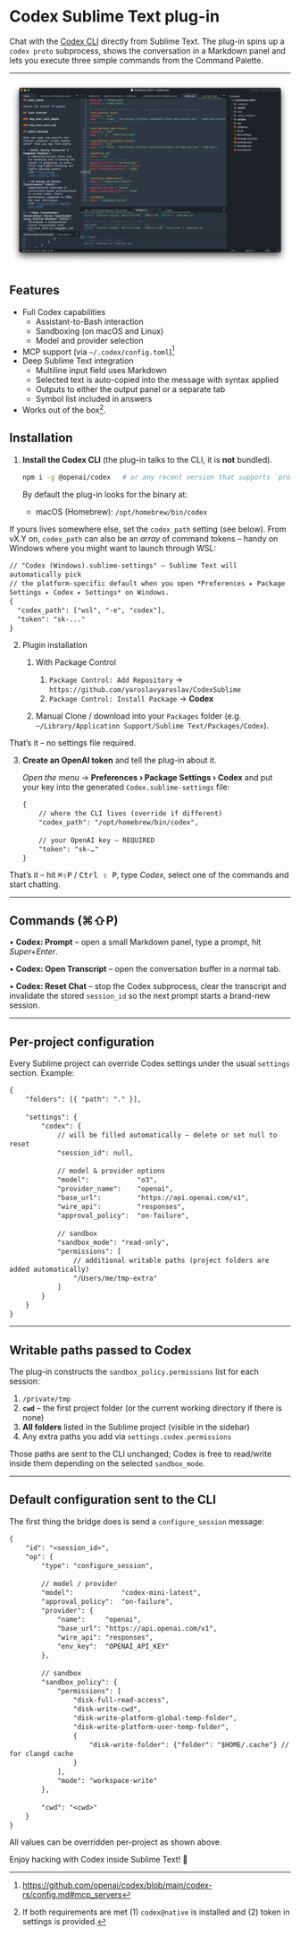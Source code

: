 # Codex Sublime Text plug-in

Chat with the [Codex CLI](https://github.com/openai/codex) directly from Sublime Text.
The plug-in spins up a `codex proto` subprocess, shows the conversation in a
Markdown panel and lets you execute three simple commands from the Command
Palette.

---

![](static/codex_title.png)

## Features

- Full Codex capabilities
    - Assistant-to-Bash interaction
    - Sandboxing (on macOS and Linux)
    - Model and provider selection
- MCP support (via `~/.codex/config.toml`)[^1]
- Deep Sublime Text integration
    - Multiline input field uses Markdown
    - Selected text is auto-copied into the message with syntax applied
    - Outputs to either the output panel or a separate tab
    - Symbol list included in answers
- Works out of the box[^2].

## Installation

1. **Install the Codex CLI** (the plug-in talks to the CLI, it is **not** bundled).

   ```bash
   npm i -g @openai/codex   # or any recent version that supports `proto`
   ```

   By default the plug-in looks for the binary at:

   * macOS (Homebrew): `/opt/homebrew/bin/codex`

If yours lives somewhere else, set the `codex_path` setting (see below).  From
vX.Y on, `codex_path` can also be an *array* of command tokens – handy on
Windows where you might want to launch through WSL:

```jsonc
// "Codex (Windows).sublime-settings" – Sublime Text will automatically pick
// the platform-specific default when you open *Preferences ▸ Package Settings ▸ Codex ▸ Settings* on Windows.
{
  "codex_path": ["wsl", "-e", "codex"],
  "token": "sk-..."
}
```

2. Plugin installation
    1. With Package Control
        1. `Package Control: Add Repository` → `https://github.com/yaroslavyaroslav/CodexSublime`  
        2. `Package Control: Install Package` → **Codex**

    2. Manual
        Clone / download into your `Packages` folder (e.g. `~/Library/Application Support/Sublime Text/Packages/Codex`).

That’s it – no settings file required.

3. **Create an OpenAI token** and tell the plug-in about it.

   *Open the menu* → **Preferences › Package Settings › Codex** and put your
   key into the generated `Codex.sublime-settings` file:

   ```jsonc
   {
       // where the CLI lives (override if different)
       "codex_path": "/opt/homebrew/bin/codex",

       // your OpenAI key – REQUIRED
       "token": "sk-…"
   }
   ```

That’s it – hit <kbd>⌘⇧P</kbd> / <kbd>Ctrl ⇧ P</kbd>, type *Codex*, select one of
the commands and start chatting.

---

## Commands (⌘⇧P)

• **Codex: Prompt** – open a small Markdown panel, type a prompt, hit *Super+Enter*.

• **Codex: Open Transcript** – open the conversation buffer in a normal tab.

• **Codex: Reset Chat** – stop the Codex subprocess, clear the transcript and
  invalidate the stored `session_id` so the next prompt starts a brand-new
  session.

---

## Per-project configuration

Every Sublime project can override Codex settings under the usual `settings`
section.  Example:

```jsonc
{
    "folders": [{ "path": "." }],

    "settings": {
        "codex": {
            // will be filled automatically – delete or set null to reset
            "session_id": null,

            // model & provider options
            "model":            "o3",
            "provider_name":    "openai",
            "base_url":         "https://api.openai.com/v1",
            "wire_api":         "responses",
            "approval_policy":  "on-failure",

            // sandbox
            "sandbox_mode": "read-only",
            "permissions": [
                // additional writable paths (project folders are added automatically)
                "/Users/me/tmp-extra"
            ]
        }
    }
}
```

---

## Writable paths passed to Codex

The plug-in constructs the `sandbox_policy.permissions` list for each session:

1. `/private/tmp`
2. **`cwd`** – the first project folder (or the current working directory if
   there is none)
3. **All folders** listed in the Sublime project (visible in the sidebar)
4. Any extra paths you add via `settings.codex.permissions`

Those paths are sent to the CLI unchanged; Codex is free to read/write inside
them depending on the selected `sandbox_mode`.

---

## Default configuration sent to the CLI

The first thing the bridge does is send a `configure_session` message:

```jsonc
{
    "id": "<session_id>",
    "op": {
        "type": "configure_session",

        // model / provider
        "model":            "codex-mini-latest",
        "approval_policy":  "on-failure",
        "provider": {
            "name":     "openai",
            "base_url": "https://api.openai.com/v1",
            "wire_api": "responses",
            "env_key":  "OPENAI_API_KEY"
        },

        // sandbox
        "sandbox_policy": {
            "permissions": [
                "disk-full-read-access",
                "disk-write-cwd",
                "disk-write-platform-global-temp-folder",
                "disk-write-platform-user-temp-folder",
                {
                    "disk-write-folder": {"folder": "$HOME/.cache"} // for clangd cache
                }
            ],
            "mode": "workspace-write"
        },

        "cwd": "<cwd>"
    }
}
```

All values can be overridden per-project as shown above.

Enjoy hacking with Codex inside Sublime Text!  🚀

[^1]: https://github.com/openai/codex/blob/main/codex-rs/config.md#mcp_servers
[^2]: If both requirements are met (1) `codex@native` is installed and (2) token in settings is provided.
